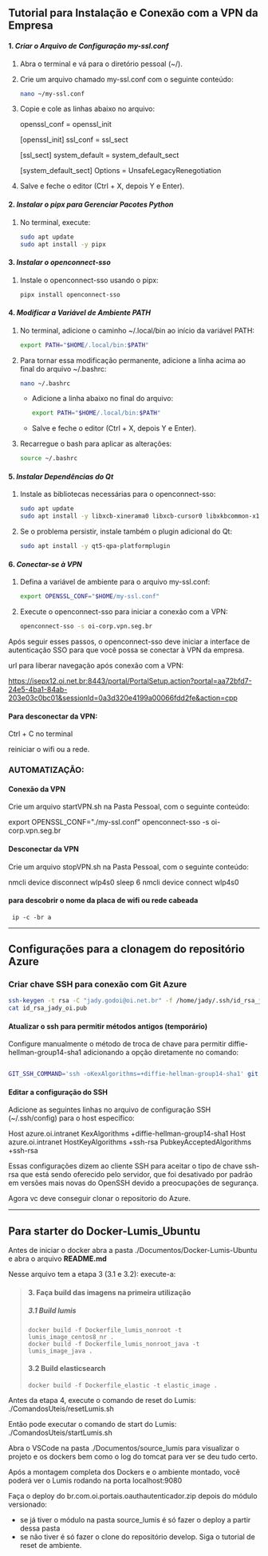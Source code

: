 
## Tutorial para Instalação e Conexão com a VPN da Empresa

#### 1. *Criar o Arquivo de Configuração my-ssl.conf*
1. Abra o terminal e vá para o diretório pessoal (~/).
2. Crie um arquivo chamado my-ssl.conf com o seguinte conteúdo:
   
   ```bash
   nano ~/my-ssl.conf
   ```
   
3. Copie e cole as linhas abaixo no arquivo:

   
   openssl_conf = openssl_init

   [openssl_init]
   ssl_conf = ssl_sect

   [ssl_sect]
   system_default = system_default_sect

   [system_default_sect]
   Options = UnsafeLegacyRenegotiation
   

4. Salve e feche o editor (Ctrl + X, depois Y e Enter).

#### 2. *Instalar o pipx para Gerenciar Pacotes Python*
1. No terminal, execute:

   ```bash
   sudo apt update
   sudo apt install -y pipx
   ```

#### 3. *Instalar o openconnect-sso*
1. Instale o openconnect-sso usando o pipx:

   ```bash
   pipx install openconnect-sso
   ```

#### 4. *Modificar a Variável de Ambiente PATH*
1. No terminal, adicione o caminho ~/.local/bin ao início da variável PATH:

   ```bash
   export PATH="$HOME/.local/bin:$PATH"
   ```

2. Para tornar essa modificação permanente, adicione a linha acima ao final do arquivo ~/.bashrc:

   ```bash
   nano ~/.bashrc
   ```

   - Adicione a linha abaixo no final do arquivo:

     ```bash
     export PATH="$HOME/.local/bin:$PATH"
     ```

   - Salve e feche o editor (Ctrl + X, depois Y e Enter).

3. Recarregue o bash para aplicar as alterações:

   ```bash
   source ~/.bashrc
   ```

#### 5. *Instalar Dependências do Qt*
1. Instale as bibliotecas necessárias para o openconnect-sso:

   ```bash
   sudo apt update
   sudo apt install -y libxcb-xinerama0 libxcb-cursor0 libxkbcommon-x11-0 libqt5gui5
   ```

2. Se o problema persistir, instale também o plugin adicional do Qt:

   ```bash
   sudo apt install -y qt5-qpa-platformplugin
   ```

#### 6. *Conectar-se à VPN*
1. Defina a variável de ambiente para o arquivo my-ssl.conf:

   ```bash
   export OPENSSL_CONF="$HOME/my-ssl.conf"
   ```

2. Execute o openconnect-sso para iniciar a conexão com a VPN:

   ```bash
   openconnect-sso -s oi-corp.vpn.seg.br
   ```

Após seguir esses passos, o openconnect-sso deve iniciar a interface de autenticação SSO para que você possa se conectar à VPN da empresa.




url para liberar navegação após conexão com a VPN:

https://isepx12.oi.net.br:8443/portal/PortalSetup.action?portal=aa72bfd7-24e5-4ba1-84ab-203e03c0bc01&sessionId=0a3d320e4199a00066fdd2fe&action=cpp


#### Para desconectar da VPN:

Ctrl + C no terminal

reiniciar o wifi ou a rede.

### AUTOMATIZAÇÃO:

#### Conexão da VPN
Crie um arquivo startVPN.sh na Pasta Pessoal, com o seguinte conteúdo:


export OPENSSL_CONF="./my-ssl.conf"
openconnect-sso -s oi-corp.vpn.seg.br


#### Desconectar da VPN
Crie um arquivo stopVPN.sh na Pasta Pessoal, com o seguinte conteúdo:


nmcli device disconnect wlp4s0
sleep 6
nmcli device connect wlp4s0

#### para descobrir o nome da placa de wifi ou rede cabeada
```
 ip -c -br a
 ```


___
## Configurações para a clonagem do repositório Azure


### Criar chave SSH para conexão com Git Azure

```bash
ssh-keygen -t rsa -C "jady.godoi@oi.net.br" -f /home/jady/.ssh/id_rsa_jady_oi
cat id_rsa_jady_oi.pub
```


#### Atualizar o ssh para permitir métodos antigos (temporário)

Configure manualmente o método de troca de chave para permitir diffie-hellman-group14-sha1 adicionando a opção diretamente no comando:

```bash

GIT_SSH_COMMAND='ssh -oKexAlgorithms=+diffie-hellman-group14-sha1' git clone ssh://azure.oi.intranet:22/devops/Oi%20Solu%C3%A7%C3%B5es%20Grandes%20Empresas/_git/Oi_Grandes_Empresas
```

#### Editar a configuração do SSH

Adicione as seguintes linhas no arquivo de configuração SSH (~/.ssh/config) para o host específico:

Host azure.oi.intranet
    KexAlgorithms +diffie-hellman-group14-sha1
Host azure.oi.intranet
    HostKeyAlgorithms +ssh-rsa
    PubkeyAcceptedAlgorithms +ssh-rsa


Essas configurações dizem ao cliente SSH para aceitar o tipo de chave ssh-rsa que está sendo oferecido pelo servidor, que foi desativado por padrão em versões mais novas do OpenSSH devido a preocupações de segurança.

Agora vc deve conseguir clonar o repositorio do Azure.

_____

## Para starter do Docker-Lumis_Ubuntu

Antes de iniciar o docker abra a pasta ./Documentos/Docker-Lumis-Ubuntu e abra o arquivo **README.md**

Nesse arquivo tem a etapa 3 (3.1 e 3.2): execute-a:

> #### 3. Faça build das imagens na primeira utilização
> ##### 3.1 Build lumis
> 
>     docker build -f Dockerfile_lumis_nonroot -t lumis_image_centos8_nr .
>     docker build -f Dockerfile_lumis_nonroot_java -t lumis_image_java .
> 
> #### 3.2 Build elasticsearch
> 
>     docker build -f Dockerfile_elastic -t elastic_image .

Antes da etapa 4, execute o comando de reset do Lumis: ./ComandosUteis/resetLumis.sh

Então pode executar o comando de start do Lumis: ./ComandosUteis/startLumis.sh

Abra o VSCode na pasta ./Documentos/source_lumis para visualizar o projeto e os dockers bem como o log do tomcat para ver se deu tudo certo.

Após a montagem completa dos Dockers e o ambiente montado, você poderá ver o Lumis rodando na porta localhost:9080

Faça o deploy do br.com.oi.portais.oauthautenticador.zip depois do módulo versionado:
- se já tiver o módulo na pasta source_lumis é só fazer o deploy a partir dessa pasta
- se não tiver é só fazer o clone do repositório develop. Siga o tutorial de reset de ambiente.
